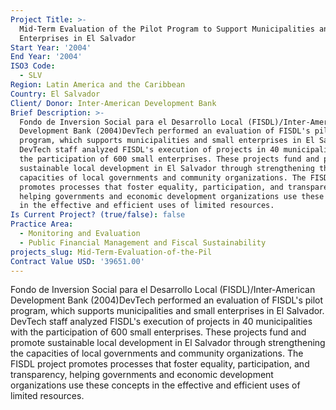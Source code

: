 ```yaml
---
Project Title: >-
  Mid-Term Evaluation of the Pilot Program to Support Municipalities and Small
  Enterprises in El Salvador
Start Year: '2004'
End Year: '2004'
ISO3 Code:
  - SLV
Region: Latin America and the Caribbean
Country: El Salvador
Client/ Donor: Inter-American Development Bank
Brief Description: >-
  Fondo de Inversion Social para el Desarrollo Local (FISDL)/Inter-American
  Development Bank (2004)DevTech performed an evaluation of FISDL's pilot
  program, which supports municipalities and small enterprises in El Salvador.
  DevTech staff analyzed FISDL's execution of projects in 40 municipalities with
  the participation of 600 small enterprises. These projects fund and promote
  sustainable local development in El Salvador through strengthening the
  capacities of local governments and community organizations. The FISDL project
  promotes processes that foster equality, participation, and transparency,
  helping governments and economic development organizations use these concepts
  in the effective and efficient uses of limited resources.
Is Current Project? (true/false): false
Practice Area:
  - Monitoring and Evaluation
  - Public Financial Management and Fiscal Sustainability
projects_slug: Mid-Term-Evaluation-of-the-Pil
Contract Value USD: '39651.00'
---
```

Fondo de Inversion Social para el Desarrollo Local (FISDL)/Inter-American Development Bank (2004)DevTech performed an evaluation of FISDL's pilot program, which supports municipalities and small enterprises in El Salvador. DevTech staff analyzed FISDL's execution of projects in 40 municipalities with the participation of 600 small enterprises. These projects fund and promote sustainable local development in El Salvador through strengthening the capacities of local governments and community organizations. The FISDL project promotes processes that foster equality, participation, and transparency, helping governments and economic development organizations use these concepts in the effective and efficient uses of limited resources.